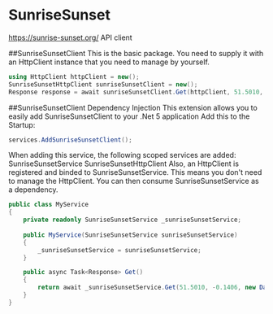 # SunriseSunset
https://sunrise-sunset.org/ API client

##SunriseSunsetClient
This is the basic package. You need to supply it with an HttpClient instance that you need to manage by yourself.
```C#
using HttpClient httpClient = new();
SunriseSunsetHttpClient sunriseSunsetClient = new();
Response response = await sunriseSunsetClient.Get(httpClient, 51.5010, -0.1406, new DateTime(2021, 1, 1));
```

##SunriseSunsetClient Dependency Injection
This extension allows you to easily add SunriseSunsetClient to your .Net 5 application
Add this to the Startup:
```C#
services.AddSunriseSunsetClient();
```
When adding this service, the following scoped services are added:
SunriseSunsetService
SunriseSunsetHttpClient
Also, an HttpClient is registered and binded to SunriseSunsetService. This means you don't need to manage the HttpClient.
You can then consume SunriseSunsetService as a dependency.
```C#
public class MyService
{
	private readonly SunriseSunsetService _sunriseSunsetService;
	
	public MyService(SunriseSunsetService sunriseSunsetService)
	{
		_sunriseSunsetService = sunriseSunsetService;
	}

	public async Task<Response> Get()
	{
		return await _sunriseSunsetService.Get(51.5010, -0.1406, new DateTime(2021, 1, 1));
	}
}
```